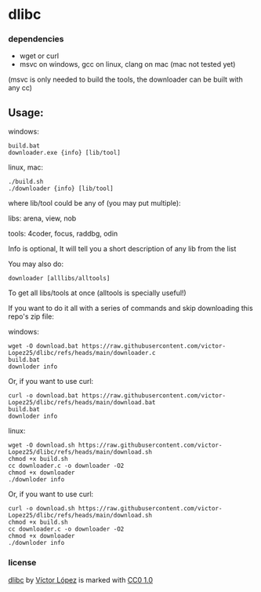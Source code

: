 # dlibc

### dependencies
- wget or curl
- msvc on windows, gcc on linux, clang on mac (mac not tested yet)

(msvc is only needed to build the tools, the downloader can be built with any cc)

## Usage:
windows:
```console
build.bat
downloader.exe {info} [lib/tool]
```
linux, mac:
```console
./build.sh
./downloader {info} [lib/tool]
```
where lib/tool could be any of (you may put multiple):

libs: arena, view, nob

tools: 4coder, focus, raddbg, odin

Info is optional, It will tell you a short description of any lib from the list

You may also do:
```console
downloader [alllibs/alltools]
```
To get all libs/tools at once (alltools is specially useful!)

If you want to do it all with a series of commands and skip downloading this repo's zip file:

windows:
```console
wget -O download.bat https://raw.githubusercontent.com/victor-Lopez25/dlibc/refs/heads/main/downloader.c
build.bat
downloder info
```
Or, if you want to use curl:
```console
curl -o download.bat https://raw.githubusercontent.com/victor-Lopez25/dlibc/refs/heads/main/download.bat
build.bat
downloder info
```
linux:
```console
wget -O download.sh https://raw.githubusercontent.com/victor-Lopez25/dlibc/refs/heads/main/download.sh
chmod +x build.sh
cc downloader.c -o downloader -O2
chmod +x downloader
./downloder info
```
Or, if you want to use curl:
```console
curl -o download.sh https://raw.githubusercontent.com/victor-Lopez25/dlibc/refs/heads/main/download.sh
chmod +x build.sh
cc downloader.c -o downloader -O2
chmod +x downloader
./downloder info
```

### license
[dlibc](https://github.com/victor-Lopez25/dlibc) by [Víctor López](https://github.com/victor-Lopez25) is marked with [CC0 1.0](https://creativecommons.org/publicdomain/zero/1.0)
